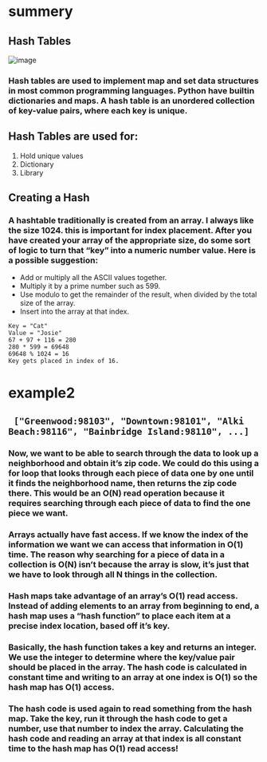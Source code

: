 # summery 
## Hash Tables
![image](https://i.imgur.com/2ON8Kt5.jpg)
### Hash tables are used to implement map and set data structures in most common programming languages. Python have builtin dictionaries and maps. A hash table is an unordered collection of key-value pairs, where each key is unique.
## Hash Tables are used for:
1. Hold unique values
2. Dictionary
3. Library
## Creating a Hash
### A hashtable traditionally is created from an array. I always like the size 1024. this is important for index placement. After you have created your array of the appropriate size, do some sort of logic to turn that “key” into a numeric number value. Here is a possible suggestion:

- Add or multiply all the ASCII values together.
- Multiply it by a prime number such as 599.
- Use modulo to get the remainder of the result, when divided by the total size of the array.
- Insert into the array at that index.
```
Key = "Cat"
Value = "Josie"
67 + 97 + 116 = 280
280 * 599 = 69648
69648 % 1024 = 16
Key gets placed in index of 16. 

```
# example2 
## ``` ["Greenwood:98103", "Downtown:98101", "Alki Beach:98116", "Bainbridge Island:98110", ...]```
### Now, we want to be able to search through the data to look up a neighborhood and obtain it’s zip code. We could do this using a for loop that looks through each piece of data one by one until it finds the neighborhood name, then returns the zip code there. This would be an O(N) read operation because it requires searching through each piece of data to find the one piece we want.
### Arrays actually have fast access. If we know the index of the information we want we can access that information in O(1) time. The reason why searching for a piece of data in a collection is O(N) isn’t because the array is slow, it’s just that we have to look through all N things in the collection.

### Hash maps take advantage of an array’s O(1) read access. Instead of adding elements to an array from beginning to end, a hash map uses a “hash function” to place each item at a precise index location, based off it’s key.

### Basically, the hash function takes a key and returns an integer. We use the integer to determine where the key/value pair should be placed in the array. The hash code is calculated in constant time and writing to an array at one index is O(1) so the hash map has O(1) access.

### The hash code is used again to read something from the hash map. Take the key, run it through the hash code to get a number, use that number to index the array. Calculating the hash code and reading an array at that index is all constant time to the hash map has O(1) read access!

